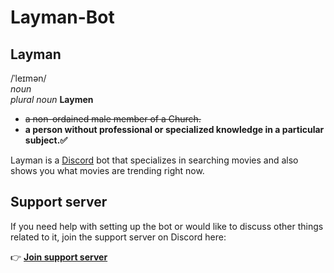# Layman-Bot
## Layman
/ˈleɪmən/<br/>
_noun_<br/>
_plural noun_ __Laymen__<br/>
* ~~a non-ordained male member of a Church.~~
* __a person without professional or specialized knowledge in a particular subject.✅__

Layman is a [Discord](https://discord.com) bot that specializes in searching movies and also shows you what movies are trending right now.

## Support server
If you need help with setting up the bot or would like to discuss other things related to it, join the support server on Discord here:

👉 **[Join support server](https://discord.gg/vnVk2ZrV)**
